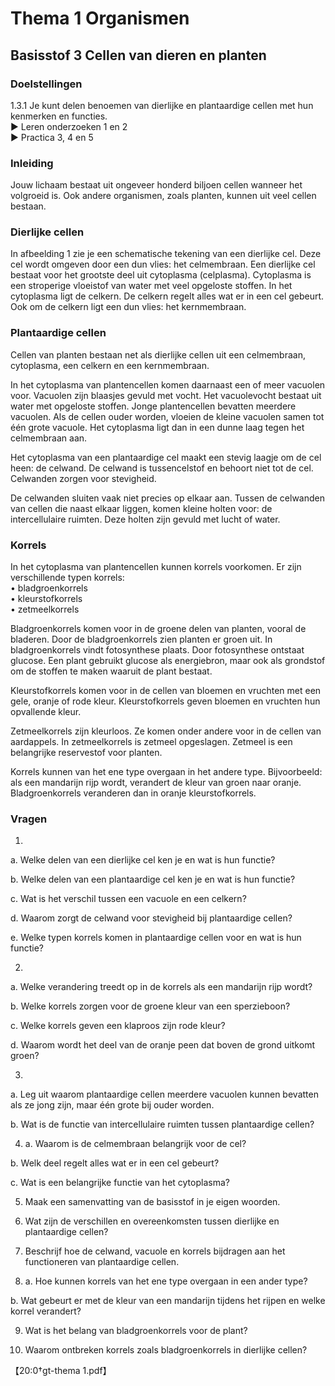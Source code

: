 # Thema 1 Organismen

## Basisstof 3 Cellen van dieren en planten

### Doelstellingen

1.3.1 Je kunt delen benoemen van dierlijke en plantaardige cellen met hun kenmerken en functies.  
► Leren onderzoeken 1 en 2  
► Practica 3, 4 en 5

### Inleiding

Jouw lichaam bestaat uit ongeveer honderd biljoen cellen wanneer het volgroeid is. Ook andere organismen, zoals planten, kunnen uit veel cellen bestaan.

### Dierlijke cellen

In afbeelding 1 zie je een schematische tekening van een dierlijke cel. Deze cel wordt omgeven door een dun vlies: het celmembraan. Een dierlijke cel bestaat voor het grootste deel uit cytoplasma (celplasma). Cytoplasma is een stroperige vloeistof van water met veel opgeloste stoffen. In het cytoplasma ligt de celkern. De celkern regelt alles wat er in een cel gebeurt. Ook om de celkern ligt een dun vlies: het kernmembraan.

### Plantaardige cellen

Cellen van planten bestaan net als dierlijke cellen uit een celmembraan, cytoplasma, een celkern en een kernmembraan.

In het cytoplasma van plantencellen komen daarnaast een of meer vacuolen voor. Vacuolen zijn blaasjes gevuld met vocht. Het vacuolevocht bestaat uit water met opgeloste stoffen. Jonge plantencellen bevatten meerdere vacuolen. Als de cellen ouder worden, vloeien de kleine vacuolen samen tot één grote vacuole. Het cytoplasma ligt dan in een dunne laag tegen het celmembraan aan.

Het cytoplasma van een plantaardige cel maakt een stevig laagje om de cel heen: de celwand. De celwand is tussencelstof en behoort niet tot de cel. Celwanden zorgen voor stevigheid.

De celwanden sluiten vaak niet precies op elkaar aan. Tussen de celwanden van cellen die naast elkaar liggen, komen kleine holten voor: de intercellulaire ruimten. Deze holten zijn gevuld met lucht of water.

### Korrels

In het cytoplasma van plantencellen kunnen korrels voorkomen. Er zijn verschillende typen korrels:  
• bladgroenkorrels  
• kleurstofkorrels  
• zetmeelkorrels

Bladgroenkorrels komen voor in de groene delen van planten, vooral de bladeren. Door de bladgroenkorrels zien planten er groen uit. In bladgroenkorrels vindt fotosynthese plaats. Door fotosynthese ontstaat glucose. Een plant gebruikt glucose als energiebron, maar ook als grondstof om de stoffen te maken waaruit de plant bestaat.

Kleurstofkorrels komen voor in de cellen van bloemen en vruchten met een gele, oranje of rode kleur. Kleurstofkorrels geven bloemen en vruchten hun opvallende kleur.

Zetmeelkorrels zijn kleurloos. Ze komen onder andere voor in de cellen van aardappels. In zetmeelkorrels is zetmeel opgeslagen. Zetmeel is een belangrijke reservestof voor planten.

Korrels kunnen van het ene type overgaan in het andere type. Bijvoorbeeld: als een mandarijn rijp wordt, verandert de kleur van groen naar oranje. Bladgroenkorrels veranderen dan in oranje kleurstofkorrels.

### Vragen

1.  
a. Welke delen van een dierlijke cel ken je en wat is hun functie?  

b. Welke delen van een plantaardige cel ken je en wat is hun functie?  

c. Wat is het verschil tussen een vacuole en een celkern?  

d. Waarom zorgt de celwand voor stevigheid bij plantaardige cellen?  

e. Welke typen korrels komen in plantaardige cellen voor en wat is hun functie?  

2.  
a. Welke verandering treedt op in de korrels als een mandarijn rijp wordt?  

b. Welke korrels zorgen voor de groene kleur van een sperzieboon?  

c. Welke korrels geven een klaproos zijn rode kleur?  

d. Waarom wordt het deel van de oranje peen dat boven de grond uitkomt groen?  

3.  
a. Leg uit waarom plantaardige cellen meerdere vacuolen kunnen bevatten als ze jong zijn, maar één grote bij ouder worden.  

b. Wat is de functie van intercellulaire ruimten tussen plantaardige cellen?  

4. a. Waarom is de celmembraan belangrijk voor de cel?  

b. Welk deel regelt alles wat er in een cel gebeurt?  

c. Wat is een belangrijke functie van het cytoplasma?

5. Maak een samenvatting van de basisstof in je eigen woorden.

6. Wat zijn de verschillen en overeenkomsten tussen dierlijke en plantaardige cellen?  

7. Beschrijf hoe de celwand, vacuole en korrels bijdragen aan het functioneren van plantaardige cellen.

8. a. Hoe kunnen korrels van het ene type overgaan in een ander type?  

b. Wat gebeurt er met de kleur van een mandarijn tijdens het rijpen en welke korrel verandert?  

9. Wat is het belang van bladgroenkorrels voor de plant?

10. Waarom ontbreken korrels zoals bladgroenkorrels in dierlijke cellen?  

【20:0†gt-thema 1.pdf】